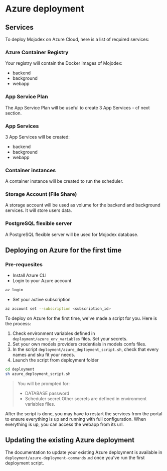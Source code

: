 # Azure deployment

## Services
To deploy Mojodex on Azure Cloud, here is a list of required services:

### Azure Container Registry
Your registry will contain the Docker images of Mojodex:
- backend
- background
- webapp

### App Service Plan
The App Service Plan will be useful to create 3 App Services - cf next section.

### App Services
3 App Services will be created:
- backend
- background
- webapp

### Container instances
A container instance will be created to run the scheduler.

### Storage Account (File Share)
A storage account will be used as volume for the backend and background services.
It will store users data.

### PostgreSQL flexible server
A PostgreSQL flexible server will be used for Mojodex database.

## Deploying on Azure for the first time

### Pre-requesites
- Install Azure CLI
- Login to your Azure account
```bash
az login
```
- Set your active subscription
```bash
az account set --subscription <subscription_id>
```

To deploy on Azure for the first time, we've made a script for you. Here is the process:

1. Check environment variables defined in `deployment/azure_env_variables` files. Set your secrets.
2. Set your own models providers credentials in models confs files.
3. In the script `deployment/azure_deployment_script.sh`, check that every names and sku fit your needs.
4. Launch the script from deployment folder
```bash
cd deployment
sh azure_deployment_script.sh
```

> You will be prompted for: 
> - DATABASE password
> - Scheduler secret
> Other secrets are defined in environment variables files.

After the script is done, you may have to restart the services from the portal to ensure everything is up and running with full configuration.
When everything is up, you can access the webapp from its url.

## Updating the existing Azure deployment
The documentation to update your existing Azure deployment is available in `deployment/azure-deployment-commands.md` once you've run the first deployment script.